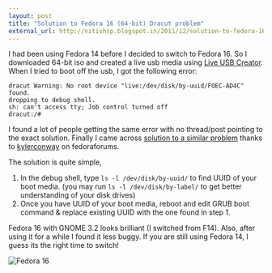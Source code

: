```yaml
---
layout: post
title: "Solution to Fedora 16 (64-bit) Dracut problem"
external_url: http://nitishsp.blogspot.in/2011/12/solution-to-fedora-16-64-bit-dracut.html
---
```


I had been using Fedora 14 before I decided to switch to Fedora 16. So I downloaded 64-bit iso and created a live usb media using [Live USB Creator](https://fedorahosted.org/liveusb-creator/). When I tried to boot off the usb, I got the following error:

    dracut Warning: No root device "live:/dev/disk/by-uuid/FOEC-AD4C" found.
    dropping to debug shell.
    sh: can't access tty; Job control turned off
    dracut:/#

I found a lot of people getting the same error with no thread/post pointing to the exact solution. Finally I came across [solution to a similar problem](http://www.fedoraforum.org/forum/showpost.php?p=1476942&postcount=3) thanks to [kylerconway](http://www.fedoraforum.org/forum/member.php?u=183341) on fedoraforums.

The solution is quite simple,

1. In the debug shell, type `ls -l /dev/disk/by-uuid/` to find UUID of your boot media. (you may run `ls -l /dev/disk/by-label/` to get better understanding of your disk drives)
2. Once you have UUID of your boot media, reboot and edit GRUB boot command & replace existing UUID with the one found in step 1.

Fedora 16 with GNOME 3.2 looks brilliant (I switched from F14). Also, after using it for a while I found it less buggy. If you are still using Fedora 14, I guess its the right time to switch!

![Fedora 16](http://1.bp.blogspot.com/-PkAu-S4cUq0/Tv3jvyebVjI/AAAAAAAAAVM/wUW1LnzolRU/s640/Screenshot+at+2011-12-10+23%253A01%253A23.png)